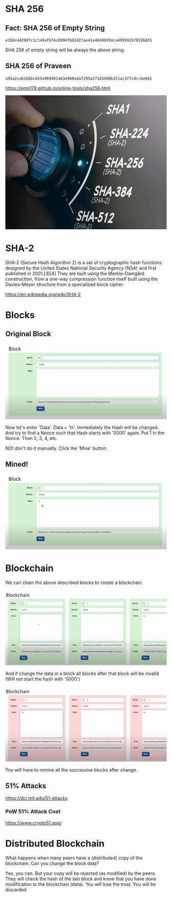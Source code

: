 # SHA 256

## Fact: SHA 256 of Empty String

```
e3b0c44298fc1c149afbf4c8996fb92427ae41e4649b934ca495991b7852b855
```

SHA 256 of empty string will be always the above string.


## SHA 256 of Praveen

```
a95a2ca6166bcb55a969401a63e960ada7295a27183500b321ac3f7c4cc6e681
```

https://emn178.github.io/online-tools/sha256.html

![](sha-meter.png)

# SHA-2

SHA-2 (Secure Hash Algorithm 2) is a set of cryptographic hash functions designed by the United States National Security Agency (NSA) and first published in 2001.[3][4] They are built using the Merkle–Damgård construction, from a one-way compression function itself built using the Davies–Meyer structure from a specialized block cipher.

https://en.wikipedia.org/wiki/SHA-2

# Blocks

## Original Block

![](original.png)

Now let's enter 'Data'. Data = 'hi'. Immediately the Hash will be changed. And try to find a Nonce such that Hash starts with '0000' again. Put 1 in the Nonce. Then 2, 3, 4, etc.

NO! don't do it manually. Click the 'Mine' button.

## Mined!

![](mined.png)

# Blockchain

We can chain the above described blocks to create a blockchain.

![](blockchain.png)

And if change the data in a block all blocks after that block will be invalid (Will not start the hash with '0000')

![](broken.png)

You will have to remine all the successive blocks after change.

## 51% Attacks

https://dci.mit.edu/51-attacks


### PoW 51% Attack Cost
https://www.crypto51.app/

# Distributed Blockchain

What happens when many peers have a (distributed) copy of the blockchain. Can you change the block data?

Yes, you can. But your copy will be rejected (as modified) by the peers. They will check the hash of the last block and know that you have done modification to the blockchain (data). You will lose the trust. You will be discarded.

